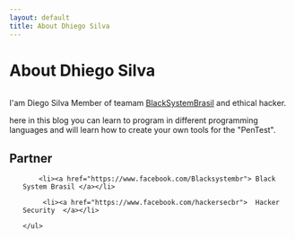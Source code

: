 ```yaml
---
layout: default
title: About Dhiego Silva
---
```


<div class="post">
	<h1 class="pageTitle">About Dhiego Silva</h1>
	<p class= "text-center"><img src="{{ '/assets/img/perfil.png' | prepend: site.baseurl }}" alt="" >
	<p class="intro">I'am Diego Silva Member of teamam <a href="https://www.facebook.com/Blacksystembr">BlackSystemBrasil</a> and ethical hacker.</p>
	<p>here in this blog you can learn to program in different programming languages ​​and will learn how to create your own tools for  the "PenTest".</p>
	<h2>Partner</h2>
	<ul>
		
  		<li><a href="https://www.facebook.com/Blacksystembr"> Black System Brasil </a></li>
		 
		 <li><a href="https://www.facebook.com/hackersecbr">  Hacker Security  </a></li>
      		
  	</ul>
